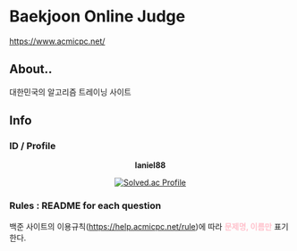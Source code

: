 # Baekjoon Online Judge

https://www.acmicpc.net/

## About..
대한민국의 알고리즘 트레이닝 사이트

## Info

### ID / Profile
<div align="center">
<b>laniel88</b>

[![Solved.ac Profile](http://mazassumnida.wtf/api/generate_badge?boj=laniel88)](https://solved.ac/laniel88)
</div>

### Rules : README for each question

백준 사이트의 이용규칙(https://help.acmicpc.net/rule)에 따라 <font style="color:pink"><b>문제명, 이름만</b></font> 표기한다.